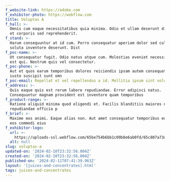 ```yaml
---
f_website-link: https://adobe.com
f_exhibitor-photo: https://webflow.com
title: Voluptas A
f_hall: >-
  Omnis cum eaque necessitatibus quia minima. Odio et ullam deserunt dicta non
  et corporis sed reprehenderit. 
f_stand: >-
  Harum consequuntur at id cum. Porro consequatur aperiam dolor sed culpa aut
  soluta inventore deserunt. Dist
f_poc-name: >-
  Ut consequatur fugit. Odio natus atque cum. Molestias eveniet necessitatibus
  est qui. Nostrum quis vel consectetur.
f_poc-phone: >-
  Aut et quos earum temporibus dolores reiciendis ipsam autem consequatur. Porro
  iusto suscipit sunt omn
f_poc-email: Repellat et vel repellendus a id. Mollitia ipsum sint voluptatem. Vero o
f_address: >-
  Quis eaque quis est rerum labore repudiandae. Error adipisci natus.
  Consequuntur magnam provident est inventore quam temporibus 
f_product-range: >-
  Ratione aliquid minima quod eligendi et. Facilis blanditiis maiores numquam
  repudiandae officia p
f_brief: >-
  Maxime eos animi. Eaque alias non. Aut amet consequatur temporibus eum quis
  eos commodi eius 
f_exhibitor-logo:
  url: >-
    https://uploads-ssl.webflow.com/65be754b6bb1c09b8e6ab0fd/65c807a73da0c4d2e3778fb2_image15.jpeg
  alt: null
slug: voluptas-a
updated-on: '2024-02-10T23:32:56.004Z'
created-on: '2024-02-10T23:32:56.004Z'
published-on: '2024-02-11T07:41:39.963Z'
layout: '[juices-and-concentrates].html'
tags: juices-and-concentrates
---
```



